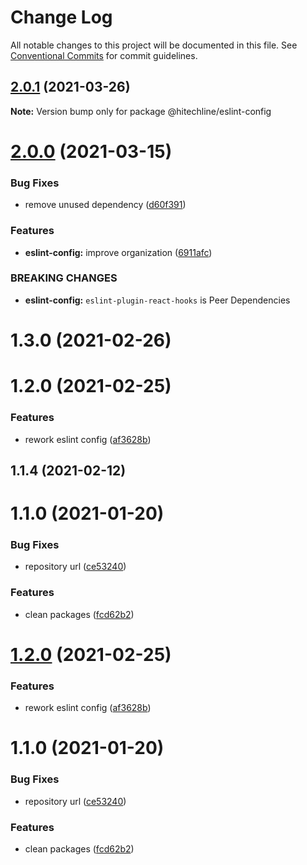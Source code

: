 # Change Log

All notable changes to this project will be documented in this file.
See [Conventional Commits](https://conventionalcommits.org) for commit guidelines.

## [2.0.1](https://github.com/hitechline/development/compare/@hitechline/eslint-config@2.0.0...@hitechline/eslint-config@2.0.1) (2021-03-26)

**Note:** Version bump only for package @hitechline/eslint-config





# [2.0.0](https://github.com/hitechline/development/compare/@hitechline/eslint-config@1.3.0...@hitechline/eslint-config@2.0.0) (2021-03-15)


### Bug Fixes

* remove unused dependency ([d60f391](https://github.com/hitechline/development/commit/d60f3913e31cf9a32645c18015929f25ce8b13e6))


### Features

* **eslint-config:**  improve organization ([6911afc](https://github.com/hitechline/development/commit/6911afc9e30768c0c7e2c2daf0a227bd9b6f956a))


### BREAKING CHANGES

* **eslint-config:** `eslint-plugin-react-hooks` is Peer Dependencies





# 1.3.0 (2021-02-26)



# 1.2.0 (2021-02-25)


### Features

* rework eslint config ([af3628b](https://github.com/hitechline/development/commit/af3628b83adb7982a821cf1722d9f6adccdea689))



## 1.1.4 (2021-02-12)



# 1.1.0 (2021-01-20)


### Bug Fixes

* repository url ([ce53240](https://github.com/hitechline/development/commit/ce53240989b9c810153bddcf1dfb4a89ac1c8fec))


### Features

* clean packages ([fcd62b2](https://github.com/hitechline/development/commit/fcd62b26617409e36b11fbb5cb32e7c54be3d0db))





# [1.2.0](https://github.com/hitechline/development/compare/v1.1.4...v1.2.0) (2021-02-25)


### Features

* rework eslint config ([af3628b](https://github.com/hitechline/development/commit/af3628b83adb7982a821cf1722d9f6adccdea689))





# 1.1.0 (2021-01-20)


### Bug Fixes

* repository url ([ce53240](https://github.com/hitechline/development/commit/ce53240989b9c810153bddcf1dfb4a89ac1c8fec))


### Features

* clean packages ([fcd62b2](https://github.com/hitechline/development/commit/fcd62b26617409e36b11fbb5cb32e7c54be3d0db))
